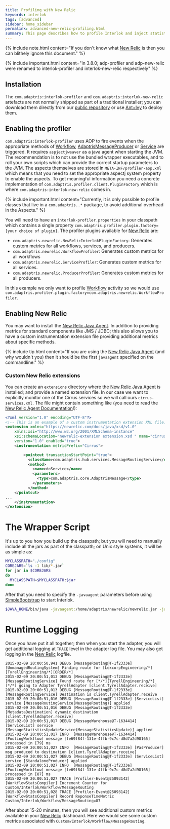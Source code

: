 ```yaml
---
title: Profiling with New Relic
keywords: interlok
tags: [advanced]
sidebar: home_sidebar
permalink: advanced-new-relic-profiling.html
summary: This page describes how to profile Interlok and inject statistics into New Relic
---
```


{% include note.html content="If you don't know what [New Relic][] is then you can blithely ignore  this document." %}

{% include important.html content="in 3.8.0; adp-profiler and adp-new-relic were renamed to interlok-profiler and interlok-new-relic respectively" %}


## Installation ##

The `com.adaptris:interlok-profiler` and `com.adaptris:interlok-new-relic` artefacts are not normally shipped as part of a traditional installer; you can download them directly from our [public repository] or use [Ant+Ivy](/pages/advanced/advanced-ant-ivy-deploy) to deploy them.


## Enabling the profiler ##

`com.adaptris:interlok-profiler` uses AOP to fire events when the appropriate methods of [Workflow][], [AdaptrisMessageProducer][] or [Service][] are triggered. It requires `aspjectjweaver` as a java agent when starting the JVM. The recommendation is to not use the bundled wrapper executables, and to roll your own scripts which can provide the correct startup parameters to the JVM. The aspects themselves are stored in `META-INF/profiler-aop.xml` which means that you need to set the appropriate aspectj system property to enable the aspects. To get meaningful information you need a concrete implementation of `com.adaptris.profiler.client.PluginFactory` which is where `com.adaptris:interlok-new-relic` comes in.

{% include important.html content="Currently, it is only possible to profile classes that live in a `com.adaptris..*` package, to avoid additional overhead in the Aspects." %}

You will need to have an `interlok-profiler.properties` in your classpath which contains a single property `com.adaptris.profiler.plugin.factory=[your choice of plugin]`. The profiler
plugins available for [New Relic][] are:

- `com.adaptris.newrelic.NewRelicInterlokPluginFactory`: Generates custom metrics for all workflows, services, and producers.
- `com.adaptris.newrelic.WorkflowProfiler`: Generates custom metrics for all workflows
- `com.adaptris.newrelic.ServiceProfiler`: Generates custom metrics for all services.
- `com.adaptris.newrelic.ProducerProfiler`: Generates custom metrics for all producers.

In this example we only want to profile [Workflow][] activity so we would use `com.adaptris.profiler.plugin.factory=com.adaptris.newrelic.WorkflowProfiler`.

## Enabling New Relic ##

You may want to install the [New Relic Java Agent][]. In addition to providing metrics for standard components like JMS / JDBC; this also allows you to have a custom instrumentation extension file providing additional metrics about specific methods.

{% include tip.html content="If you are using the [New Relic Java Agent][] (and why wouldn't you) then it should be the first `javaagent` specified on the commandline." %}

### Custom New Relic extensions ###

You can create an `extensions` directory where the [New Relic Java Agent][] is installed; and provide a named extension file. In our case we want to explicitly monitor one of the Cirrus services so we will call ours `cirrus-services.xml`. The file might contain something like (you need to read the [New Relic Agent Documentation][New Relic Java Agent]!):

```xml
<?xml version="1.0" encoding="UTF-8"?>
<!-- This is an example of a custom instrumentation extension XML file. -->
<extension xmlns="https://newrelic.com/docs/java/xsd/v1.0"
	xmlns:xsi="http://www.w3.org/2001/XMLSchema-instance"
	xsi:schemaLocation="newrelic-extension extension.xsd " name="cirrus-services"
	version="1.0" enabled="true">
	<instrumentation metricPrefix="Cirrus">

		<pointcut transactionStartPoint="true">
		  <className>com.adaptris.hub.services.MessageRoutingService</className>
		  <method>
		    <name>doService</name>
		    <parameters>
		      <type>com.adaptris.core.AdaptrisMessage</type>
		    </parameters>
		  </method>
    </pointcut>
...
	</instrumentation>
</extension>

```


# The Wrapper Script #

It's up to you how you build up the classpath; but you will need to manually include all the jars as part of the classpath; on Unix style systems, it will be as simple as:

```bash
MYCLASSPATH="./config"
COREJARS=`ls -1 lib/*.jar`
for jar in $COREJARS
do
  MYCLASSPATH=$MYCLASSPATH:$jar
done
```
After that you need to specify the `-javaagent` parameters before using [SimpleBootstrap][] to start Interlok.

```bash
$JAVA_HOME/bin/java -javaagent:/home/adaptris/newrelic/newrelic.jar -javaagent:/home/adaptris/adapter/lib/aspectjweaver.jar  -Dorg.aspectj.weaver.loadtime.configuration=META-INF/profiler-aop.xml -cp "$MYCLASSPATH" $JAVA_ARGS com.adaptris.core.management.SimpleBootstrap bootstrap.properties
```


# Runtime Logging #

Once you have put it all together; then when you start the adapter, you will get additional logging at `TRACE` level in the adapter log file. You may also get logging in the [New Relic][] logfile.

```
2015-02-09 20:00:50,941 DEBUG [MessageRouting@T-1f2333e] [UnmanagedRoutingSystem] Finding route for [LexcorpEngineering/*][TyrellEngineering/*][ORDER/*]
2015-02-09 20:00:51,013 DEBUG [MessageRouting@T-1f2333e] [MessageRoutingService] Found route for [*/*][TyrellEngineering/*][*/*] going to Adapter TyrellAdapter [client.TyrellAdapter.receive]
2015-02-09 20:00:51,013 DEBUG [MessageRouting@T-1f2333e] [MessageRoutingService] Destination is client.TyrellAdapter.receive
2015-02-09 20:00:51,016 DEBUG [MessageRouting@T-1f2333e] [ServiceList] service [MessageRoutingService(MessageRouting)] applied
2015-02-09 20:00:51,016 DEBUG [MessageRouting@T-1f2333e] [MetadataDestination] dynamic destination [client.TyrellAdapter.receive]
2015-02-09 20:00:51,017 DEBUG [MessageWarehouse@T-1634414] [ServiceList] service [MessageStatisticsUpdateService(MessageStatisticsUpdate)] applied
2015-02-09 20:00:51,017 INFO  [MessageWarehouse@T-1634414] [PoolingWorkflow] message [fe69f84f-131e-4ffb-9c7c-d8d7a2d98165] processed in [79] ms
2015-02-09 20:00:51,027 INFO  [MessageRouting@T-1f2333e] [PasProducer] msg produced to destination [client.TyrellAdapter.receive]
2015-02-09 20:00:51,027 DEBUG [MessageRouting@T-1f2333e] [ServiceList] service [StandaloneProducer] applied
2015-02-09 20:00:51,027 INFO  [MessageRouting@T-1f2333e] [PoolingWorkflow] message [fe69f84f-131e-4ffb-9c7c-d8d7a2d98165] processed in [87] ms
2015-02-09 20:00:51,027 TRACE [Profiler-Event@25093142] [WorkflowStatsCompiler] Increment Counter for Custom/Interlok/Workflow/MessageRouting
2015-02-09 20:00:51,028 TRACE [Profiler-Event@25093142] [WorkflowStatsCompiler] Record ReponseTimeMetric Custom/Interlok/Workflow/MessageRouting=87
```

After about 15-20 minutes, then you will see additional custom metrics available in your [New Relic][] dashboard. Here we would see some custom metrics associated with `Custom/Interlok/Workflow/MessageRouting`.


[New Relic]: http://newrelic.com
[public repository]: https://nexus.adaptris.net/nexus/content/groups/public/com/adaptris/
[SimpleBootstrap]: https://nexus.adaptris.net/nexus/content/sites/javadocs/com/adaptris/interlok-core/3.11-SNAPSHOT/com/adaptris/core/management/SimpleBootstrap.html
[New Relic Java Agent]: https://docs.newrelic.com/docs/agents/java-agent
[Workflow]: https://nexus.adaptris.net/nexus/content/sites/javadocs/com/adaptris/interlok-core/3.11-SNAPSHOT/com/adaptris/core/AdaptrisMessageListener.html#onAdaptrisMessage-com.adaptris.core.AdaptrisMessage-
[AdaptrisMessageProducer]: https://nexus.adaptris.net/nexus/content/sites/javadocs/com/adaptris/interlok-core/3.11-SNAPSHOT/com/adaptris/core/AdaptrisMessageSender.html#produce-com.adaptris.core.AdaptrisMessage-com.adaptris.core.ProduceDestination-
[Service]: https://nexus.adaptris.net/nexus/content/sites/javadocs/com/adaptris/interlok-core/3.11-SNAPSHOT/com/adaptris/core/Service.html#doService-com.adaptris.core.AdaptrisMessage-
